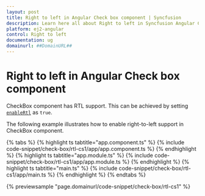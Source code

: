 ```yaml
---
layout: post
title: Right to left in Angular Check box component | Syncfusion
description: Learn here all about Right to left in Syncfusion Angular Check box component of Syncfusion Essential JS 2 and more.
platform: ej2-angular
control: Right to left 
documentation: ug
domainurl: ##DomainURL##
---
```


# Right to left in Angular Check box component

CheckBox component has RTL support. This can be achieved by setting [`enableRtl`](https://ej2.syncfusion.com/angular/documentation/api/check-box#enablertl) as `true`.

The following example illustrates how to enable right-to-left support in CheckBox component.

{% tabs %}
{% highlight ts tabtitle="app.component.ts" %}
{% include code-snippet/check-box/rtl-cs1/app/app.component.ts %}
{% endhighlight %}
{% highlight ts tabtitle="app.module.ts" %}
{% include code-snippet/check-box/rtl-cs1/app/app.module.ts %}
{% endhighlight %}
{% highlight ts tabtitle="main.ts" %}
{% include code-snippet/check-box/rtl-cs1/app/main.ts %}
{% endhighlight %}
{% endtabs %}
  
{% previewsample "page.domainurl/code-snippet/check-box/rtl-cs1" %}
